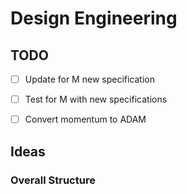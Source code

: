 # Design Engineering

## TODO 

- [ ] Update for M new specification
- [ ] Test for M with new specifications
- [ ] Convert momentum to ADAM 



## Ideas



### Overall Structure 

